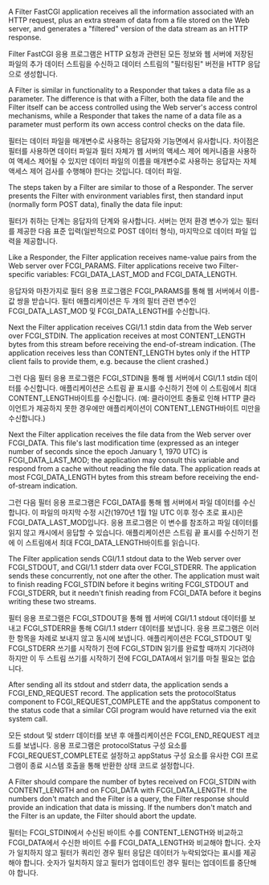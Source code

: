 A Filter FastCGI application receives all the information associated with an HTTP request, plus an extra stream of data from a file stored on the Web server, and generates a "filtered" version of the data stream as an HTTP response.

Filter FastCGI 응용 프로그램은 HTTP 요청과 관련된 모든 정보와 웹 서버에 저장된 파일의 추가 데이터 스트림을 수신하고 데이터 스트림의 "필터링된" 버전을 HTTP 응답으로 생성합니다.

A Filter is similar in functionality to a Responder that takes a data file as a parameter. The difference is that with a Filter, both the data file and the Filter itself can be access controlled using the Web server's access control mechanisms, while a Responder that takes the name of a data file as a parameter must perform its own access control checks on the data file.

필터는 데이터 파일을 매개변수로 사용하는 응답자와 기능면에서 유사합니다. 차이점은 필터를 사용하면 데이터 파일과 필터 자체가 웹 서버의 액세스 제어 메커니즘을 사용하여 액세스 제어될 수 있지만 데이터 파일의 이름을 매개변수로 사용하는 응답자는 자체 액세스 제어 검사를 수행해야 한다는 것입니다. 데이터 파일.

The steps taken by a Filter are similar to those of a Responder. The server presents the Filter with environment variables first, then standard input (normally form POST data), finally the data file input:

필터가 취하는 단계는 응답자의 단계와 유사합니다. 서버는 먼저 환경 변수가 있는 필터를 제공한 다음 표준 입력(일반적으로 POST 데이터 형식), 마지막으로 데이터 파일 입력을 제공합니다.

Like a Responder, the Filter application receives name-value pairs from the Web server over FCGI_PARAMS. Filter applications receive two Filter-specific variables: FCGI_DATA_LAST_MOD and FCGI_DATA_LENGTH.

응답자와 마찬가지로 필터 응용 프로그램은 FCGI_PARAMS를 통해 웹 서버에서 이름-값 쌍을 받습니다. 필터 애플리케이션은 두 개의 필터 관련 변수인 FCGI_DATA_LAST_MOD 및 FCGI_DATA_LENGTH를 수신합니다.

Next the Filter application receives CGI/1.1 stdin data from the Web server over FCGI_STDIN. The application receives at most CONTENT_LENGTH bytes from this stream before receiving the end-of-stream indication. (The application receives less than CONTENT_LENGTH bytes only if the HTTP client fails to provide them, e.g. because the client crashed.)

그런 다음 필터 응용 프로그램은 FCGI_STDIN을 통해 웹 서버에서 CGI/1.1 stdin 데이터를 수신합니다. 애플리케이션은 스트림 끝 표시를 수신하기 전에 이 스트림에서 최대 CONTENT_LENGTH바이트를 수신합니다. (예: 클라이언트 충돌로 인해 HTTP 클라이언트가 제공하지 못한 경우에만 애플리케이션이 CONTENT_LENGTH바이트 미만을 수신합니다.)

Next the Filter application receives the file data from the Web server over FCGI_DATA. This file's last modification time (expressed as an integer number of seconds since the epoch January 1, 1970 UTC) is FCGI_DATA_LAST_MOD; the application may consult this variable and respond from a cache without reading the file data. The application reads at most FCGI_DATA_LENGTH bytes from this stream before receiving the end-of-stream indication.

그런 다음 필터 응용 프로그램은 FCGI_DATA를 통해 웹 서버에서 파일 데이터를 수신합니다. 이 파일의 마지막 수정 시간(1970년 1월 1일 UTC 이후 정수 초로 표시)은 FCGI_DATA_LAST_MOD입니다. 응용 프로그램은 이 변수를 참조하고 파일 데이터를 읽지 않고 캐시에서 응답할 수 있습니다. 애플리케이션은 스트림 끝 표시를 수신하기 전에 이 스트림에서 최대 FCGI_DATA_LENGTH바이트를 읽습니다.

The Filter application sends CGI/1.1 stdout data to the Web server over FCGI_STDOUT, and CGI/1.1 stderr data over FCGI_STDERR. The application sends these concurrently, not one after the other. The application must wait to finish reading FCGI_STDIN before it begins writing FCGI_STDOUT and FCGI_STDERR, but it needn't finish reading from FCGI_DATA before it begins writing these two streams.

필터 응용 프로그램은 FCGI_STDOUT을 통해 웹 서버에 CGI/1.1 stdout 데이터를 보내고 FCGI_STDERR을 통해 CGI/1.1 stderr 데이터를 보냅니다. 응용 프로그램은 이러한 항목을 차례로 보내지 않고 동시에 보냅니다. 애플리케이션은 FCGI_STDOUT 및 FCGI_STDERR 쓰기를 시작하기 전에 FCGI_STDIN 읽기를 완료할 때까지 기다려야 하지만 이 두 스트림 쓰기를 시작하기 전에 FCGI_DATA에서 읽기를 마칠 필요는 없습니다.

After sending all its stdout and stderr data, the application sends a FCGI_END_REQUEST record. The application sets the protocolStatus component to FCGI_REQUEST_COMPLETE and the appStatus component to the status code that a similar CGI program would have returned via the exit system call.

모든 stdout 및 stderr 데이터를 보낸 후 애플리케이션은 FCGI_END_REQUEST 레코드를 보냅니다. 응용 프로그램은 protocolStatus 구성 요소를 FCGI_REQUEST_COMPLETE로 설정하고 appStatus 구성 요소를 유사한 CGI 프로그램이 종료 시스템 호출을 통해 반환한 상태 코드로 설정합니다.

A Filter should compare the number of bytes received on FCGI_STDIN with CONTENT_LENGTH and on FCGI_DATA with FCGI_DATA_LENGTH. If the numbers don't match and the Filter is a query, the Filter response should provide an indication that data is missing. If the numbers don't match and the Filter is an update, the Filter should abort the update.

필터는 FCGI_STDIN에서 수신된 바이트 수를 CONTENT_LENGTH와 비교하고 FCGI_DATA에서 수신한 바이트 수를 FCGI_DATA_LENGTH와 비교해야 합니다. 숫자가 일치하지 않고 필터가 쿼리인 경우 필터 응답은 데이터가 누락되었다는 표시를 제공해야 합니다. 숫자가 일치하지 않고 필터가 업데이트인 경우 필터는 업데이트를 중단해야 합니다.
